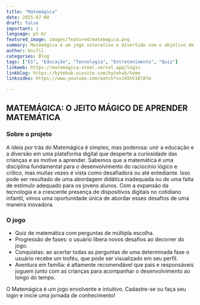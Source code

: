 ```yaml
---
title: "Matemágica"
date: 2025-07-08
draft: false
important: 1
language: pt-br
featured_image: images/featured/matemagica.png
summary: Matemágica é um jogo interativo e divertido com o objetivo de auxiliar crianças no aprendizado e na melhoria de habilidades em operações básicas de matemática.
author: Unifil
categories: Blog
tags: ["ES", "Educação", "Tecnologia", "Entretenimento", "Quiz"] 
linkweb: https://matemagica-steel.vercel.app/login
linkblog: https://bytehub.wixsite.com/bytehub/home
linkvideo: https://www.youtube.com/watch?v=J45hV10l8Yw

---
```


## MATEMÁGICA: O JEITO MÁGICO DE APRENDER MATEMÁTICA

### Sobre o projeto

A ideia por trás do Matemágica é simples, mas poderosa: unir a educação e a diversão em uma plataforma digital que desperte a curiosidade das crianças e as motive a aprender. Sabemos que a matemática é uma disciplina fundamental para o desenvolvimento do raciocínio lógico e crítico, mas muitas vezes é vista como desafiadora ou até entediante. Isso pode ser resultado de uma abordagem didática inadequada ou de uma falta de estímulo adequado para os jovens alunos. Com a expansão da tecnologia e a crescente presença de dispositivos digitais no cotidiano infantil, vimos uma oportunidade única de abordar esses desafios de uma maneira inovadora. 

### O jogo

- Quiz de matemática com perguntas de múltipla escolha.
- Progressão de fases: o usuário libera novos desafios ao decorrer do jogo.
- Conquistas: ao acertar todas as perguntas de uma determinada fase o usuário recebe um troféu, que pode ser visualizado em seu perfil.
- Aventura em família: é altamente recomendável que pais e responsáveis joguem junto com as crianças para acompanhar o desenvolvimento ao longo do tempo.

O Matemágica é um jogo envolvente e intuitivo. 
Cadastre-se ou faça seu login e inicie uma jornada de conhecimento!